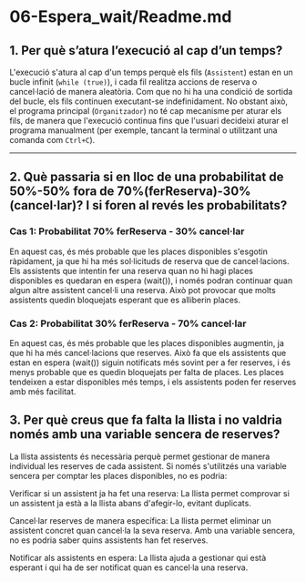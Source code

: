 # 06-Espera_wait/Readme.md

## 1. Per què s’atura l’execució al cap d’un temps?

L'execució s'atura al cap d'un temps perquè els fils (`Assistent`) estan en un bucle infinit (`while (true)`), i cada fil realitza accions de reserva o cancel·lació de manera aleatòria. Com que no hi ha una condició de sortida del bucle, els fils continuen executant-se indefinidament. No obstant això, el programa principal (`Organitzador`) no té cap mecanisme per aturar els fils, de manera que l'execució continua fins que l'usuari decideixi aturar el programa manualment (per exemple, tancant la terminal o utilitzant una comanda com `Ctrl+C`).

---

## 2. Què passaria si en lloc de una probabilitat de 50%-50% fora de 70%(ferReserva)-30%(cancel·lar)? I si foren al revés les probabilitats?

### Cas 1: Probabilitat 70% ferReserva - 30% cancel·lar
En aquest cas, és més probable que les places disponibles s'esgotin ràpidament, ja que hi ha més sol·licituds de reserva que de cancel·lacions. Els assistents que intentin fer una reserva quan no hi hagi places disponibles es quedaran en espera (wait()), i només podran continuar quan algun altre assistent cancel·li una reserva. Això pot provocar que molts assistents quedin bloquejats esperant que es alliberin places.

### Cas 2: Probabilitat 30% ferReserva - 70% cancel·lar
En aquest cas, és més probable que les places disponibles augmentin, ja que hi ha més cancel·lacions que reserves. Això fa que els assistents que estan en espera (wait()) siguin notificats més sovint per a fer reserves, i és menys probable que es quedin bloquejats per falta de places. Les places tendeixen a estar disponibles més temps, i els assistents poden fer reserves amb més facilitat.

## 3. Per què creus que fa falta la llista i no valdria només amb una variable sencera de reserves?
La llista assistents és necessària perquè permet gestionar de manera individual les reserves de cada assistent. Si només s'utilitzés una variable sencera per comptar les places disponibles, no es podria:

Verificar si un assistent ja ha fet una reserva: La llista permet comprovar si un assistent ja està a la llista abans d'afegir-lo, evitant duplicats.

Cancel·lar reserves de manera específica: La llista permet eliminar un assistent concret quan cancel·la la seva reserva. Amb una variable sencera, no es podria saber quins assistents han fet reserves.

Notificar als assistents en espera: La llista ajuda a gestionar qui està esperant i qui ha de ser notificat quan es cancel·la una reserva.